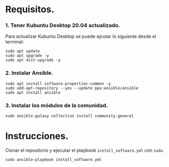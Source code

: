 # Requisitos.
### 1. Tener Kubuntu Desktop 20.04 actualizado.
Para actualizar Kubuntu Desktop se puede ejcutar lo siguiente desde el terminal:
```
sudo apt update
sudo apt upgrade -y
sudo apt dist-upgrade -y
```
### 2. Instalar Ansible.
```
sudo apt install software-properties-common -y
sudo add-apt-repository --yes --update ppa:ansible/ansible
sudo apt install ansible
```
### 3. Instalar los módulos de la comunidad.
```
sudo ansible-galaxy collection install community.general
```

# Instrucciones.
Clonar el repositorio y ejecutar el playbook `install_software.yml` con `sudo`.
```
sudo ansible-playbook install_software.yml
```
